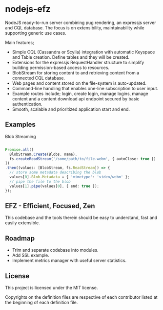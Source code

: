 # nodejs-efz
NodeJS ready-to-run server combining pug rendering, an expressjs server and CQL database. The focus is on extensibility, maintainability while supporting generic use cases.

Main features;
- Simple CQL (Cassandra or Scylla) integration with automatic Keyspace and Table creation. Define tables and they will be created.
- Extensions for the expressjs RequestHandler structure to simplify building permission-based access to resources.
- BlobStream for storing content to and retrieving content from a connected CQL database.
- Web pages and content stored on the file-system is auto-updated.
- Command-line handling that enables one-line subscription to user input.
- Example routes include; login, create login, manage logins, manage content and a content download api endpoint secured by basic authentication.
- Smooth, scalable and prioritized application start and end.

## Examples
Blob Streaming
```typescript

Promise.all([
  BlobStream.Create(Blobs, name),
  fs.createReadStream('/some/path/to/file.webm', { autoClose: true })
])
.then((values: [BlobStream, fs.ReadStream]) => {
  // store some metadata describing the blob
  values[0].Blob.Metadata = { 'mimetype': 'video/webm' };
  // pipe the file to the blob
  values[1].pipe(values[0], { end: true });
});

```

## EFZ - Efficient, Focused, Zen
This codebase and the tools therein should be easy to understand, fast and easily extensible.

## Roadmap
- Trim and separate codebase into modules.
- Add SSL example.
- Implement metrics manager with useful server statistics.


## License

This project is licensed under the MIT license.

Copyrights on the definition files are respective of each contributor listed at the beginning of each definition file.
